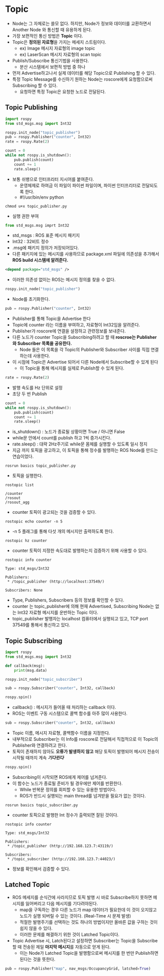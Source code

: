 # Topic
- Node는 그 자체로는 쓸모 없다. 하지만, Node가 정보와 데이터를 교환하면서 Another Node 와 통신할 때 유용하게 된다.
- 가장 보편적인 통신 방법은 **Topic** 이다.
- Topic은 **정의된 자료형**을 가지는 메세지 스트림이다.
  - ex) Image 메시지 자료형의 image topic
  - ex) LaserScan 메시지 자료형의 scan topic
- Publish/Subscribe 통신기법을 사용한다.
  - 분산 시스템에서 보편적 방법 중 하나
- 먼저 Advertise하고나서 실제 데이터를 해당 Topic으로 Publishing 할 수 있다.
- 특정 Topic Message를 수신하기 원하는 Node는 roscore에게 요청함으로써 Subscribing 할 수 있다.
  - 요청하면 특정 Topic은 요청한 노드로 전달된다.
## Topic Publishing
```python
import rospy
from std_msgs.msg import Int32

rospy.init_node("topic_publisher")
pub = rospy.Publisher("counter", Int32)
rate = rospy.Rate(2)

count = 0
while not rospy.is_shutdown():
    pub.publish(count)
    count += 1
    rate.sleep()
```
- 보통 쉬뱅으로 인터프리터 지시어를 붙여준다.
  - 운영체제로 하여금 이 파일이 파이썬 파일이며, 파이썬 인터프리터로 전달되도록 한다.
  - #!/usr/bin/env python
```shell
chmod u+x topic_publisher.py
```
- 실행 권한 부여
```python
from std_msgs.msg imprt Int32
```
- std\_msgs : ROS 표준 메시지 패키지
- Int32 : 32비트 정수
- .msg에 패키지 정의가 저장되어있다.
- 다른 패키지에 있는 메시지를 사용하므로 package.xml 파일에 의존성을 추가해서 **ROS build 시스템에 알려준다.**
```xml
<depend package="std_msgs" />
```
- 이러한 의존성 없이는 ROS는 메시지 정의를 찾을 수 없다.
```python
rospy.init_node("topic_publisher")
```
- Node를 초기화한다.
```python
pub = rospy.Publisher("counter", Int32)
```
- Publisher를 통해 Topic을 Advertise 한다
- Topic에 counter 라는 이름을 부여하고, 자료형이 Int32임을 알려준다.
- Publisher가 roscore에 연결을 설정하고 관련정보를 보내준다.
- 다른 노드가 counter Topic을 Subscribing하려고 할 때 **roscroe는 Publisher와 Subscriber 목록을 공유한다.**
  - Node 들은 이 목록을 각 Topic의 Publisher와 Subscriber 사이를 직접 연결하는데 사용한다.
- 이 시점에 Topic은 Advertise 되어서 다른 Node에서 Subscribe할 수 있게 된다
  - 이 Topic을 통해 메시지를 실제로 Publish할 수 있게 된다.
```python
rate = rospy.Rate(2)
```
- 발행 속도를 Hz 단위로 설정
- 초당 두 번 Publish
```python
count = 0
while not rospy.is_shutdown():
    pub.publish(count)
    count += 1
    rate.sleep()
```
- is\_shutdown() : 노드가 종료될 상황이면 True / 아니면 False
- while문 안에서 count를 publish 하고 1씩 증가시킨다.
- rate.sleep() : 대략 2Hz주기로 while문 몸체를 실행할 수 있도록 일시 정지
- 지금 까지 토픽을 광고하고, 이 토픽을 통해 정수를 발행하는 ROS Node를 만드는 연습이었다.
```shell
rosrun basics topic_publisher.py
```
- 토픽을 실행한다.
```shell
rostopic list
```
```shell
/counter
/rosout
/rosout_agg
```
- counter 토픽이 광고되는 것을 검증할 수 있다.
```shell
rostopic echo counter -n 5
```
- -n 5 플래그를 통해 다섯 개의 메시지만 출력하도록 한다.
```shell
rostopic hz counter
```
- counter 토픽이 지정한 속도대로 발행하는지 검증하기 위해 사용할 수 있다.
```shell
rostopic info counter
```
```shell
Type: std_msgs/Int32

Publishers: 
 * /topic_publisher (http://localhost:37549/)

Subscribers: None
```
- Type, Publishers, Subscribers 등의 정보를 확인할 수 있다.
- counter 는 topic\_publisher에 의해 현재 Advertised, Subscribing Node는 없는 Int32 자료형 메시지를 운반하는 Topic 이다.
- topic\_publisher 발행자는 localhost 컴퓨터에서 실행되고 있고, TCP port 37549를 통해서 통신하고 있다.
## Topic Subscribing
```python
import rospy
from std_msgs.msg import Int32

def callback(msg):
    print(msg.data)

rospy.init_node("topic_subscriber")

sub = rospy.Subscriber("counter", Int32, callback)

rospy.spin()
```
- callback() : 메시지가 들어올 때 처리하는 callback 이다.
- ROS는 이벤트 구동 시스템으로 콜백 함수를 아주 많이 사용한다.
```python
sub = rospy.Subscriber("counter", Int32, callback)
```
- Topic 이름, 메시지 자료형, 콜백함수 이름을 지정한다.
- 내부적으로 Subscriber는 이 Info를 roscore로 전달해서 직접적으로 이 Topic의 Publisher와 연결하려고 한다.
- 토픽이 존재하지 않아도 **오류가 발생하지 않고** 해당 토픽이 발행되어 메시지 전송이 시작될 때까지 계속 ***기다린다***
```python
rospy.spin()
```
- Subscribing이 시작되면 ROS에게 제어를 넘겨준다.
- 이 함수는 노드가 종료될 준비가 될 경우에만 제어를 반환한다.
  - While 반복문 정의를 회피할 수 있는 유용한 방법이다.
  - ROS가 반드시 실행되는 main thread를 넘겨받을 필요가 없는 것이다.
```shell
rosrun basics topic_subscriber.py
```
- counter 토픽으로 발행한 Int 정수가 출력되면 잘된 것이다.
```shell
rostopic info counter
```
```shell
Type: std_msgs/Int32

Publishers: 
 * /topic_publisher (http://192.168.123.7:43119/)

Subscribers: 
 * /topic_subscriber (http://192.168.123.7:44023/)
```
- 정보를 확인해서 검증할 수 있다.
## Latched Topic
- ROS 메세지를 순식간에 사라지므로 토픽 발행 시 바로 Subscribe하지 못하면 메시지를 잃어버리고 다음 메시지를 기다려야된다.
  - map을 구독하는 경우 다른 노드가 map 데이터가 필요한데 이 것이 오지않고 노드가 실행 되버릴 수 있는 것이다. (Real-Time 시 문제 발생)
  - 적절한 발행주기를 선택하는 것도 하나의 방법이지만 올바른 값을 구하는 것이 쉽지 않을 수 있다.
  - 이러한 문제를 해결하기 위한 것이 Latched Topic이다.
- Topic Advertise 시, Latch된다고 설정하면 Subscriber는 Topic을 Subscribe할 때 전송된 제일 **마지막 메시지**를 자동으로 얻게 된다.
  - 이는 Node가 Latched Topic을 발행함으로써 메시지를 한 번만 Publish하면 된다는 것을 뜻한다.
```python
pub = rospy.Publisher("map", nav_msgs/OccupancyGrid, latched=True)
```

